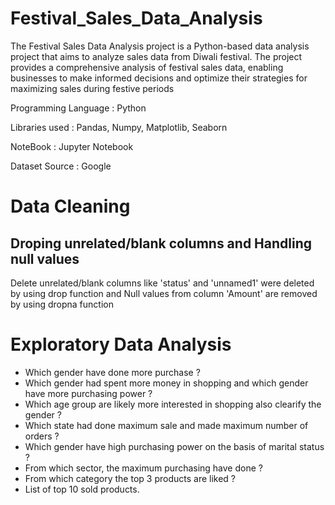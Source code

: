 # Festival_Sales_Data_Analysis

The Festival Sales Data Analysis project is a Python-based data analysis project that aims to analyze sales data from Diwali festival.
The project provides a comprehensive analysis of festival sales data, enabling businesses to make informed decisions and optimize their strategies for maximizing sales during festive periods

Programming Language : Python

Libraries used : Pandas, Numpy, Matplotlib, Seaborn

NoteBook : Jupyter Notebook

Dataset Source : Google

# Data Cleaning

## Droping unrelated/blank columns and Handling null values 

 Delete unrelated/blank columns like 'status' and 'unnamed1' were deleted by using drop function 
 and Null values from column 'Amount' are removed by using dropna function 

# Exploratory Data Analysis

- Which gender have done more purchase ?
- Which gender had spent more money in shopping and which gender have more purchasing power ?
- Which age group are likely more interested in shopping also clearify the gender ?
- Which state had done maximum sale and made maximum number of orders ?
- Which gender have high purchasing power on the basis of marital status ?
- From which sector, the maximum purchasing have done ?
- From which category the top 3 products are liked ?
- List of top 10 sold products. 
